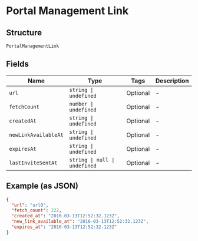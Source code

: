 
# Portal Management Link

## Structure

`PortalManagementLink`

## Fields

| Name | Type | Tags | Description |
|  --- | --- | --- | --- |
| `url` | `string \| undefined` | Optional | - |
| `fetchCount` | `number \| undefined` | Optional | - |
| `createdAt` | `string \| undefined` | Optional | - |
| `newLinkAvailableAt` | `string \| undefined` | Optional | - |
| `expiresAt` | `string \| undefined` | Optional | - |
| `lastInviteSentAt` | `string \| null \| undefined` | Optional | - |

## Example (as JSON)

```json
{
  "url": "url0",
  "fetch_count": 222,
  "created_at": "2016-03-13T12:52:32.123Z",
  "new_link_available_at": "2016-03-13T12:52:32.123Z",
  "expires_at": "2016-03-13T12:52:32.123Z"
}
```

